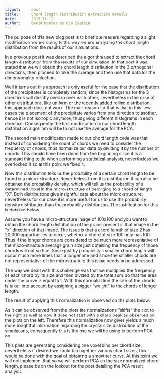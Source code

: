 ```yaml
---
layout:     post
title:      Chord length distribution extraction details
date:       2015-11-11
author:     David Montes de Oca Zapiain
---
```


The purpose of this new blog post is to brief our readers regarding a slight modification we are doing to the way we are analyzing the chord length distribution from the results of our simulations.


In a previous post it was described the algorithm used to extract the chord length distribution from the results of our simulation. In that post it was stated that we will obtain the chord length distribution in the 3 orthogonal directions, then proceed to take the average and then use that data for the dimensionality reduction. 


Well it turns out this approach is only useful for the case that the distribution of the precipitates is completely random, since the histograms for the 3 directions will directly overlap over each other, nevertheless in the case of other distributions, like uniform or the recently added rolling distribution, this approach does not work. The main reason for that is that in this new cases the placement of the precipitate varies from one direction to another, hence it is not isotropic anymore, thus giving different histograms in each direction. Consequently the first modification to our chord length distribution algorithm will be to not use the average for the PCA.


The second main modification made to our chord length code was that instead of considering the count of chords we need to consider the frequency of chords, thus normalize our data by dividing it by the number of chords. This should have been done from the beginning since it is a standard thing to do when performing a statistical analysis, nevertheless we overlooked it so at this point we fixed it.


Now this distribution tells us the probability of a certain chord length to be found in a micro-structure. Nevertheless from this distribution it can also be obtained the probability density, which will tell us the probability of a determined voxel in the micro-structure of belonging to a chord of length “X”. Both distributions give insightful data about the micro-structure, nevertheless for our case it is more useful for us to use the probability density distribution than the probability distribution. The justification for this is detailed below. 


Assume you have a micro-structure image of 100x100 and you want to obtain the chord length distribution of the grains present in that image in the “x” direction of that image. The issue is that a chord length of size 2 has 20,000 opportunities to occur, whether a chord of size 100 only has 100. Thus if the longer chords are considered to be much more representative of the micro-structure average grain size just obtaining the frequency of those chords will not suffice. Since just by probability a smaller chord length will occur much more times than a longer one and since the smaller chords are not representative of the microstructure this issue needs to be addressed.


The way we dealt with this challenge was that we multiplied the frequency of each chord by its size and then divided by the total sum, so that the area under the curve is equal to 1. With this normalization the size of the chords is taken into account by assigning a bigger “weight” to the chords of longer length. 


The result of applying this normalization is observed on the plots below:



As it can be observed from the plots the normalizations “shifts” the plot to the right as well as now it does not start with a sharp peak as observed on the plots on the left. Therefore this normalization now gives yields a much more insightful information regarding the crystal size distribution of the simulations, consequently this is the one we will be using to perform PCA on.


This plots are generating considering one voxel bins per chord size, nevertheless if desired we could bin together various chord sizes, this would be done with the goal of obtaining a smoother curve. At this point we will not implement that so we will perform PCA on the size normalized chord length, please be on the lookout for the post detailing the PCA result analysis. 

